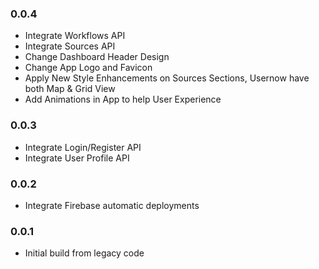 ### 0.0.4
- Integrate Workflows API 
- Integrate Sources API
- Change Dashboard Header Design
- Change App Logo and Favicon
- Apply New Style Enhancements on Sources Sections, Usernow have both Map & Grid View
- Add Animations in App to help User Experience
### 0.0.3
- Integrate Login/Register API 
- Integrate User Profile API
### 0.0.2
- Integrate Firebase automatic deployments

### 0.0.1
- Initial build from legacy code